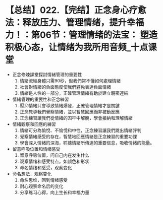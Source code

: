 # 【总结】022.【完结】正念身心疗愈法：释放压力、管理情绪，提升幸福力！：第06节：管理情绪的法宝： 塑造积极心态，让情绪为我所用音频_十点课堂

-   正念修煉課堂探討情緒管理的重要性
    1.  情緒流經身體只需90秒，但我們常不懂如何處理情緒
    2.  社會對情緒的負面態度使我們避免表達負面情緒
    3.  情緒是人性的一部分，正確管理情緒有助於建立親密連結
-   情緒管理的重要性和正念練習
    1.  壓抑情緒只會導致情緒爆發，正確管理情緒才是關鍵
    2.  正念教導我們覺察情緒，並以智慧回應而非被動反應
    3.  正念練習讓我們從情緒的囚牢中解脫，學會接納和理解情緒
-   情緒觀察和回應的練習
    1.  情緒可分為愉悅、不愉悅和中性，正念練習讓我們跳出情緒評判
    2.  覺察情緒感受的存在，智慧地回應情緒是正念練習的重要功課
    3.  學會深入情緒的深海，聆聽情緒所傳達的重要信息，吸收情緒的能量。
-   留意呼吸位置和情绪感受
    1.  留意呼吸位置，问自己内在发生什么
    2.  观察情绪和感受特点，如颜色和形状
    3.  命名情绪和感受，观察变化
-   命名想法，观察变化
    1.  命名思维，回到情绪感受
    2.  耐心观察命名后的变化
    3.  分享练习心得，向上生长和幸福力量